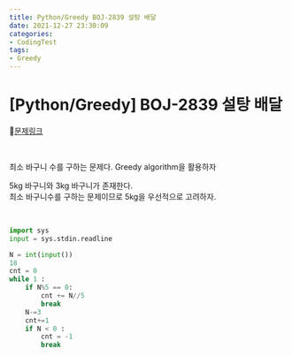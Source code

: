```yaml
---
title: Python/Greedy BOJ-2839 설탕 배달
date: 2021-12-27 23:30:09
categories:
- CodingTest
tags:
- Greedy
---
```


# [Python/Greedy] BOJ-2839 설탕 배달

📌[문제링크](https://www.acmicpc.net/problem/2839)

  <BR>

최소 바구니 수를 구하는 문제다. Greedy algorithm을 활용하자

5kg 바구니와 3kg 바구니가 존재한다. <br>최소 바구니수를 구하는 문제이므로 5kg을 우선적으로 고려하자.

<br>

```python
import sys
input = sys.stdin.readline

N = int(input())
18
cnt = 0
while 1 :
    if N%5 == 0:
        cnt += N//5
        break
    N-=3
    cnt+=1
    if N < 0 :
        cnt = -1
        break
```

